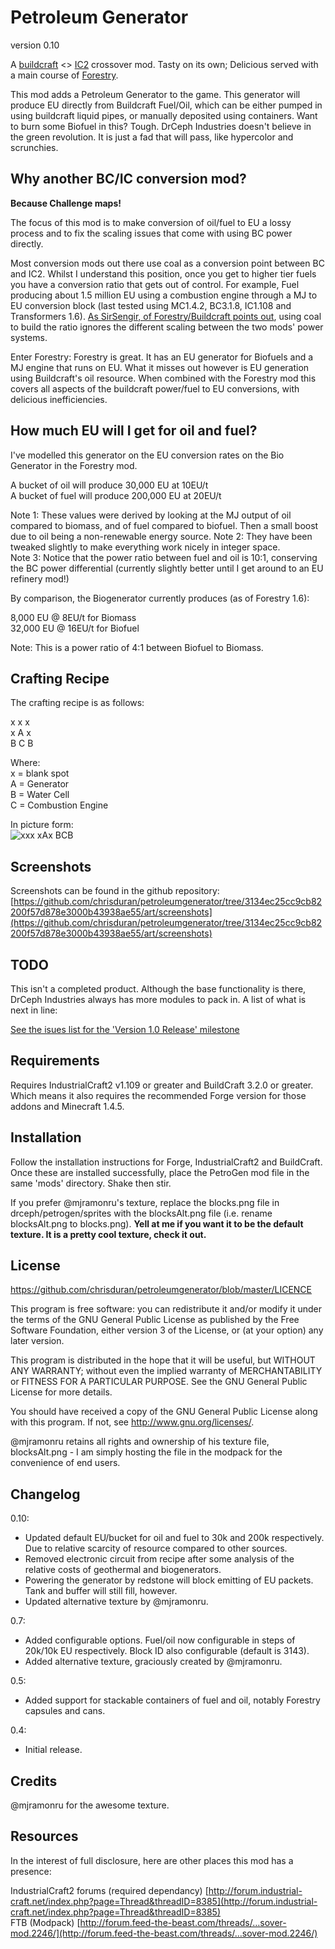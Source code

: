 Petroleum Generator
===================

version 0.10

A [buildcraft](http://www.mod-buildcraft.com)  <> [IC2](http://www.industrial-craft.net) crossover mod. 
Tasty on its own; Delicious served with a main course of [Forestry](http://forestry.sengir.net/wiki/).

This mod adds a Petroleum Generator to the game. This generator will produce EU directly from Buildcraft Fuel/Oil, which can be either pumped in using buildcraft liquid pipes, or manually deposited using containers. Want to burn some Biofuel in this? Tough. DrCeph Industries doesn't believe in the green revolution. It is just a fad that will pass, like hypercolor and scrunchies.

Why another BC/IC conversion mod?
---------------------------------

**Because Challenge maps!**

The focus of this mod is to make conversion of oil/fuel to EU a lossy process and to fix the scaling issues that come with using BC power directly.

Most conversion mods out there use coal as a conversion point between BC and IC2. Whilst I understand this position, once you get to higher tier fuels you have a conversion ratio that gets out of control. For example, Fuel producing about 1.5 million EU using a combustion engine through a MJ to EU conversion block (last tested using MC1.4.2, BC3.1.8, IC1.108 and Transformers 1.6). [As SirSengir, of Forestry/Buildcraft points out](http://www.mod-buildcraft.com/forums/topic/inefficient-power-conversion/), using coal to build the ratio ignores the different scaling between the two mods' power systems.

Enter Forestry: Forestry is great. It has an EU generator for Biofuels and a MJ engine that runs on EU. What it misses out however is EU generation using Buildcraft's oil resource. When combined with the Forestry mod this covers all aspects of the buildcraft power/fuel to EU conversions, with delicious inefficiencies. 

How much EU will I get for oil and fuel?
----------------------------------------

I've modelled this generator on the EU conversion rates on the Bio Generator in the Forestry mod. 

A bucket of oil will produce 30,000 EU at 10EU/t  
A bucket of fuel will produce 200,000 EU at 20EU/t  

Note 1: These values were derived by looking at the MJ output of oil compared to biomass, and of fuel compared to biofuel. Then a small boost due to oil being a non-renewable energy source.
Note 2: They have been tweaked slightly to make everything work nicely in integer space.  
Note 3: Notice that the power ratio between fuel and oil is 10:1, conserving the BC power differential (currently slightly better until I get around to an EU refinery mod!)  

By comparison, the Biogenerator currently produces (as of Forestry 1.6):  

8,000 EU @ 8EU/t for Biomass  
32,000 EU @ 16EU/t for Biofuel  

Note: This is a power ratio of 4:1 between Biofuel to Biomass. 

Crafting Recipe
---------------
The crafting recipe is as follows:

x x x  
x A x  
B C B  
  
Where:  
x = blank spot  
A = Generator  
B = Water Cell  
C = Combustion Engine  

In picture form:  
![xxx xAx BCB](https://raw.github.com/chrisduran/petroleumgenerator/3134ec25cc9cb82200f57d878e3000b43938ae55/art/screenshots/crafting.png)

Screenshots
-----------

Screenshots can be found in the github repository: [https://github.com/chrisduran/petroleumgenerator/tree/3134ec25cc9cb82200f57d878e3000b43938ae55/art/screenshots](https://github.com/chrisduran/petroleumgenerator/tree/3134ec25cc9cb82200f57d878e3000b43938ae55/art/screenshots)

TODO
----

This isn't a completed product. Although the base functionality is there, DrCeph Industries always has more modules to pack in. A list of what is next in line:

[See the isues list for the 'Version 1.0 Release' milestone](https://github.com/chrisduran/petroleumgenerator/issues?direction=asc&milestone=1&page=1&sort=created&state=open)

Requirements
------------

Requires IndustrialCraft2 v1.109 or greater and BuildCraft 3.2.0 or greater. Which means it also requires the recommended Forge version for those addons and Minecraft 1.4.5.

Installation
------------

Follow the installation instructions for Forge, IndustrialCraft2 and BuildCraft. Once these are installed successfully, place the PetroGen mod file in the same 'mods' directory. Shake then stir.

If you prefer @mjramonru's texture, replace the blocks.png file in drceph/petrogen/sprites with the blocksAlt.png file (i.e. rename blocksAlt.png to blocks.png). **Yell at me if you want it to be the default texture. It is a pretty cool texture, check it out.** 

License
-------

https://github.com/chrisduran/petroleumgenerator/blob/master/LICENCE

This program is free software: you can redistribute it and/or modify it under the terms of the GNU General Public License as published by the Free Software Foundation, either version 3 of the License, or (at your option) any later version.

This program is distributed in the hope that it will be useful, but WITHOUT ANY WARRANTY; without even the implied warranty of MERCHANTABILITY or FITNESS FOR A PARTICULAR PURPOSE.  See the GNU General Public License for more details.

You should have received a copy of the GNU General Public License along with this program.  If not, see <http://www.gnu.org/licenses/>.

@mjramonru retains all rights and ownership of his texture file, blocksAlt.png - I am simply hosting the file in the modpack for the convenience of end users.

Changelog
---------

0.10:
* Updated default EU/bucket for oil and fuel to 30k and 200k respectively. Due to relative scarcity of resource compared to other sources.
* Removed electronic circuit from recipe after some analysis of the relative costs of geothermal and biogenerators.
* Powering the generator by redstone will block emitting of EU packets. Tank and buffer will still fill, however.
* Updated alternative texture by @mjramonru.


0.7:
* Added configurable options. Fuel/oil now configurable in steps of 20k/10k EU respectively. Block ID also configurable (default is 3143).
* Added alternative texture, graciously created by @mjramonru. 

0.5:
* Added support for stackable containers of fuel and oil, notably Forestry capsules and cans.

0.4:
* Initial release.

Credits
-------

@mjramonru for the awesome texture.

Resources
---------
In the interest of full disclosure, here are other places this mod has a presence:

IndustrialCraft2 forums (required dependancy) [http://forum.industrial-craft.net/index.php?page=Thread&threadID=8385](http://forum.industrial-craft.net/index.php?page=Thread&threadID=8385)  
FTB (Modpack) [http://forum.feed-the-beast.com/threads/…sover-mod.2246/](http://forum.feed-the-beast.com/threads/…sover-mod.2246/)  